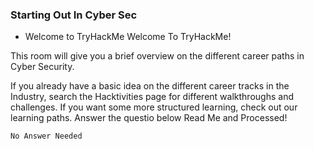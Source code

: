 ### Starting Out In Cyber Sec
- Welcome to TryHackMe
Welcome To TryHackMe! 

This room will give you a brief overview on the different career paths in Cyber Security. 

If you already have a basic idea on the different career tracks in the Industry, search the Hacktivities page for different walkthroughs and challenges. If you want some more structured learning, check out our learning paths.
Answer the questio below
Read Me and Processed!
```
No Answer Needed
```